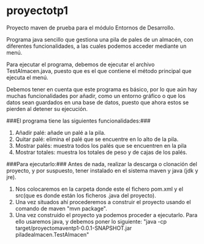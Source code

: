 # proyectotp1
Proyecto maven de prueba para el módulo Entornos de Desarrollo.

Programa java sencillo que gestiona una pila de pales de un almacén, con diferentes funcionalidades, a las cuales podemos acceder mediante un menú.

Para ejecutar el programa, debemos de ejecutar el archivo TestAlmacen.java, puesto que es el que contiene el método principal que ejecuta el menú. 

Debemos tener en cuenta que este programa es básico, por lo que aún hay muchas funcionalidades por añadir, como un entorno gráfico o que los datos sean guardados en una base de datos, puesto que ahora estos se pierden al detener su ejecución.

###El programa tiene las siguientes funcionalidades:###

1. Añadir palé: añade un palé a la pila.
2. Quitar palé: elimina el palé que se encuentre en lo alto de la pila.
3. Mostrar palés: muestra todos los palés que se encuentren en la pila 
4. Mostrar totales: muestra los totales de peso y de cajas de los palés.

###Para ejecutarlo:###
Antes de nada, realizar la descarga o clonación del proyecto, y por suspuesto, tener instalado en el sistema maven y java (jdk y jre).

1. Nos colocaremos en la carpeta donde este el fichero pom.xml y el src(que es donde están los ficheros .java del proyecto).
2. Una vez situados ahí procederemos a construir el proyecto usando el comando de maven "mvn package".
3. Una vez construido el proyecto ya podemos proceder a ejecutarlo. Para ello usaremos java, y debemos poner lo siguiente: 
 "java -cp target/proyectomaventp1-0.0.1-SNAPSHOT.jar piladealmacen.TestAlmacen"
 


